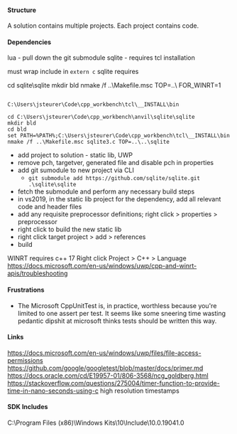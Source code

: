 #### Structure
A solution contains multiple projects. Each project contains code.

#### Dependencies

lua - pull down the git submodule
sqlite - requires tcl installation

must wrap include in `extern c`
sqlite requires

cd sqlite\sqlite
mkdir bld
nmake /f ..\Makefile.msc TOP=..\ FOR_WINRT=1

```

C:\Users\jsteurer\Code\cpp_workbench\tcl\__INSTALL\bin

cd C:\Users\jsteurer\Code\cpp_workbench\anvil\sqlite\sqlite
mkdir bld
cd bld
set PATH=%PATH%;C:\Users\jsteurer\Code\cpp_workbench\tcl\__INSTALL\bin
nmake /f ..\Makefile.msc sqlite3.c TOP=..\..\sqlite
```

* add project to solution - static lib, UWP
* remove pch, targetver, generated file and disable pch in properties
* add git sumodule to new project via CLI
  * ```git submodule add https://github.com/sqlite/sqlite.git .\sqlite\sqlite```
* fetch the submodule and perform any necessary build steps
* in vs2019, in the static lib project for the dependency, add all relevant code and header files
* add any requisite preprocessor definitions; right click > properties > preprocessor 
* right click to build the new static lib
* right click target project > add > references 
* build 

WINRT requires c++ 17
Right click Project > C++ > Language
https://docs.microsoft.com/en-us/windows/uwp/cpp-and-winrt-apis/troubleshooting

#### Frustrations

* The Microsoft CppUnitTest is, in practice, worthless because you're limited to one assert per test. It seems like some sneering time wasting pedantic dipshit at microsoft thinks tests should be written this way.  
#### Links
https://docs.microsoft.com/en-us/windows/uwp/files/file-access-permissions
https://github.com/google/googletest/blob/master/docs/primer.md
https://docs.oracle.com/cd/E19957-01/806-3568/ncg_goldberg.html
https://stackoverflow.com/questions/275004/timer-function-to-provide-time-in-nano-seconds-using-c high resolution timestamps
#### SDK Includes
C:\Program Files (x86)\Windows Kits\10\Include\10.0.19041.0

